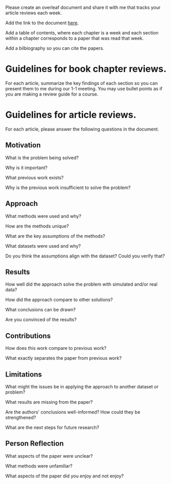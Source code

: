 
Please create an overleaf document and share it with me that tracks your article reviews each week.

Add the link to the document [here](https://www.overleaf.com/3218172127ghgzqdbkgfgh).

Add a table of contents, where each chapter is a week and each section within a chapter corresponds to a paper that was read that week.

Add a bilbiography so you can cite the papers.

# Guidelines for book chapter reviews.

For each article, summarize the key findings of each section so you can present them to me during our 1-1 meeting.  You may use bullet points as if you are making a review guide for a course.
# Guidelines for article reviews.

For each article, please answer the following questions in the document.

## Motivation

What is the problem being solved?

Why is it important?

What previous work exists?

Why is the previous work insufficient to solve the problem?

## Approach

What methods were used and why?

How are the methods unique?

What are the key assumptions of the methods?

What datasets were used and why?

Do you think the assumptions align with the dataset?  Could you verify that?

## Results
How well did the approach solve the problem with simulated and/or real data?

How did the approach compare to other solutions?

What conclusions can be drawn?

Are you convinced of the results?

## Contributions

How does this work compare to previous work? 

What exactly separates the paper from previous work?

## Limitations
What might the issues be in applying the approach to another dataset or problem?

What results are missing from the paper?

Are the authors' conclusions well-informed? How could they be strengthened?

What are the next steps for future research?

## Person Reflection
What aspects of the paper were unclear?

What methods were unfamiliar?

What aspects of the paper did you enjoy and not enjoy?



